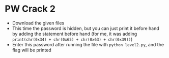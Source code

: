 # PW Crack 2
- Download the given files
- This time the password is hidden, but you can just print it before hand by adding the statement before hand (for me, it was adding `print(chr(0x34) + chr(0x65) + chr(0x63) + chr(0x39))`)
- Enter this password after running the file with `python level2.py`, and the flag will be printed